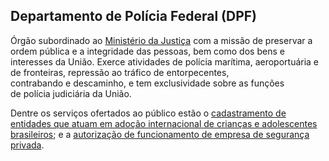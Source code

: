 Departamento de Polícia Federal (DPF)
---

Órgão subordinado ao [Ministério da Justiça] com a missão de preservar a ordem pública e a integridade das pessoas, bem como dos bens e interesses da União. Exerce atividades de polícia marítima, aeroportuária e de fronteiras, repressão ao tráfico de entorpecentes, contrabando e descaminho, e tem exclusividade sobre as funções de polícia judiciária da União.

Dentre os serviços ofertados ao público estão o [cadastramento de entidades que atuam em adoção internacional de crianças e adolescentes brasileiros](/servico/cadastramento-de-entidades-que-atuam-em-adocao-internacional-de-criancas-e-adolescentes-brasileiros); e a [autorização de funcionamento de empresa de segurança privada](/servico/autorizacao-de-funcionamento-de-empresa-de-seguranca-privada).

[Ministério da Justiça]:/orgao/ministerio-da-justica-mj

